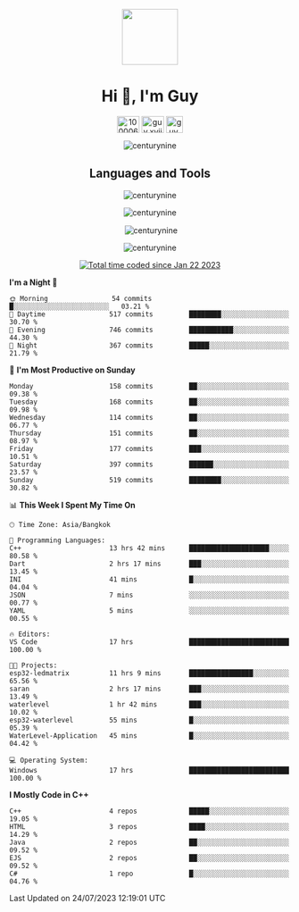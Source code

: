 
<p align="center"> <img src="https://user-images.githubusercontent.com/109062980/213915698-3e79c409-24f8-4471-a5f8-e7a842ad3a0a.gif" width="100" /> </p>
 
<h1 align="center">Hi 👋, I'm Guy</h1>
<p align="center">
<a href="https://fb.com/100006608053988" target="blank"><img align="center" src="https://raw.githubusercontent.com/rahuldkjain/github-profile-readme-generator/master/src/images/icons/Social/facebook.svg" alt="100006608053988" height="30" width="40" /></a>
<a href="https://instagram.com/guy.xvii" target="blank"><img align="center" src="https://raw.githubusercontent.com/rahuldkjain/github-profile-readme-generator/master/src/images/icons/Social/instagram.svg" alt="guy.xvii" height="30" width="40" /></a>
<a href="mailto:lowlifeix@gmail.com" target="blank"><img align="center" src="https://user-images.githubusercontent.com/109062980/226533395-e26b601f-4b8f-456f-affd-55dc944b4149.png" alt="guy.xvii" height="30" width="30" /></a>
</p>

<p align="center"> <img src="https://komarev.com/ghpvc/?username=centurynine&label=Profile%20views&color=0e75b6&style=for-the-badge" alt="centurynine" /> </p>

<h2 align="center">Languages and Tools</h3>

<!-- https://skillicons.dev/ -->
<p align="center">
<img src="https://skillicons.dev/icons?i=html,css,js,bootstrap,jquery,figma,cloudflare,nodejs,php,java,c,cs,cpp,py,dart,flutter,firebase,androidstudio,git,github,linux,docker,kubernetes,sqlite,mysql,mongodb,postman,nginx,express,arduino" alt="centurynine" /> 
</p>
 
<p align="center"><img align="center" src="https://github-readme-stats.vercel.app/api/top-langs?username=centurynine&show_icons=true&locale=en&layout=compact&theme=" alt="centurynine" /></p>

<p align="center">&nbsp;<img align="center" src="https://github-readme-stats.vercel.app/api?username=centurynine&show_icons=true&locale=en&theme=" alt="centurynine" /></p>

<p align="center"><img align="center" src="https://github-readme-streak-stats.herokuapp.com/?user=centurynine&theme=" alt="centurynine" /></p>
<p align="center">
<a href="https://wakatime.com/@9ded98d1-6308-4a11-a75a-63f31fdc4e7a"><img src="https://wakatime.com/badge/user/9ded98d1-6308-4a11-a75a-63f31fdc4e7a.svg" alt="Total time coded since Jan 22 2023" /></a>
  
<!--START_SECTION:waka-->
**I'm a Night 🦉** 

```text
🌞 Morning                54 commits          █░░░░░░░░░░░░░░░░░░░░░░░░   03.21 % 
🌆 Daytime                517 commits         ████████░░░░░░░░░░░░░░░░░   30.70 % 
🌃 Evening                746 commits         ███████████░░░░░░░░░░░░░░   44.30 % 
🌙 Night                  367 commits         █████░░░░░░░░░░░░░░░░░░░░   21.79 % 
```
📅 **I'm Most Productive on Sunday** 

```text
Monday                   158 commits         ██░░░░░░░░░░░░░░░░░░░░░░░   09.38 % 
Tuesday                  168 commits         ██░░░░░░░░░░░░░░░░░░░░░░░   09.98 % 
Wednesday                114 commits         ██░░░░░░░░░░░░░░░░░░░░░░░   06.77 % 
Thursday                 151 commits         ██░░░░░░░░░░░░░░░░░░░░░░░   08.97 % 
Friday                   177 commits         ███░░░░░░░░░░░░░░░░░░░░░░   10.51 % 
Saturday                 397 commits         ██████░░░░░░░░░░░░░░░░░░░   23.57 % 
Sunday                   519 commits         ████████░░░░░░░░░░░░░░░░░   30.82 % 
```


📊 **This Week I Spent My Time On** 

```text
🕑︎ Time Zone: Asia/Bangkok

💬 Programming Languages: 
C++                      13 hrs 42 mins      ████████████████████░░░░░   80.58 % 
Dart                     2 hrs 17 mins       ███░░░░░░░░░░░░░░░░░░░░░░   13.45 % 
INI                      41 mins             █░░░░░░░░░░░░░░░░░░░░░░░░   04.04 % 
JSON                     7 mins              ░░░░░░░░░░░░░░░░░░░░░░░░░   00.77 % 
YAML                     5 mins              ░░░░░░░░░░░░░░░░░░░░░░░░░   00.55 % 

🔥 Editors: 
VS Code                  17 hrs              █████████████████████████   100.00 % 

🐱‍💻 Projects: 
esp32-ledmatrix          11 hrs 9 mins       ████████████████░░░░░░░░░   65.56 % 
saran                    2 hrs 17 mins       ███░░░░░░░░░░░░░░░░░░░░░░   13.49 % 
waterlevel               1 hr 42 mins        ███░░░░░░░░░░░░░░░░░░░░░░   10.02 % 
esp32-waterlevel         55 mins             █░░░░░░░░░░░░░░░░░░░░░░░░   05.39 % 
WaterLevel-Application   45 mins             █░░░░░░░░░░░░░░░░░░░░░░░░   04.42 % 

💻 Operating System: 
Windows                  17 hrs              █████████████████████████   100.00 % 
```

**I Mostly Code in C++** 

```text
C++                      4 repos             █████░░░░░░░░░░░░░░░░░░░░   19.05 % 
HTML                     3 repos             ████░░░░░░░░░░░░░░░░░░░░░   14.29 % 
Java                     2 repos             ██░░░░░░░░░░░░░░░░░░░░░░░   09.52 % 
EJS                      2 repos             ██░░░░░░░░░░░░░░░░░░░░░░░   09.52 % 
C#                       1 repo              █░░░░░░░░░░░░░░░░░░░░░░░░   04.76 % 
```




 Last Updated on 24/07/2023 12:19:01 UTC
<!--END_SECTION:waka-->
  
</p>

